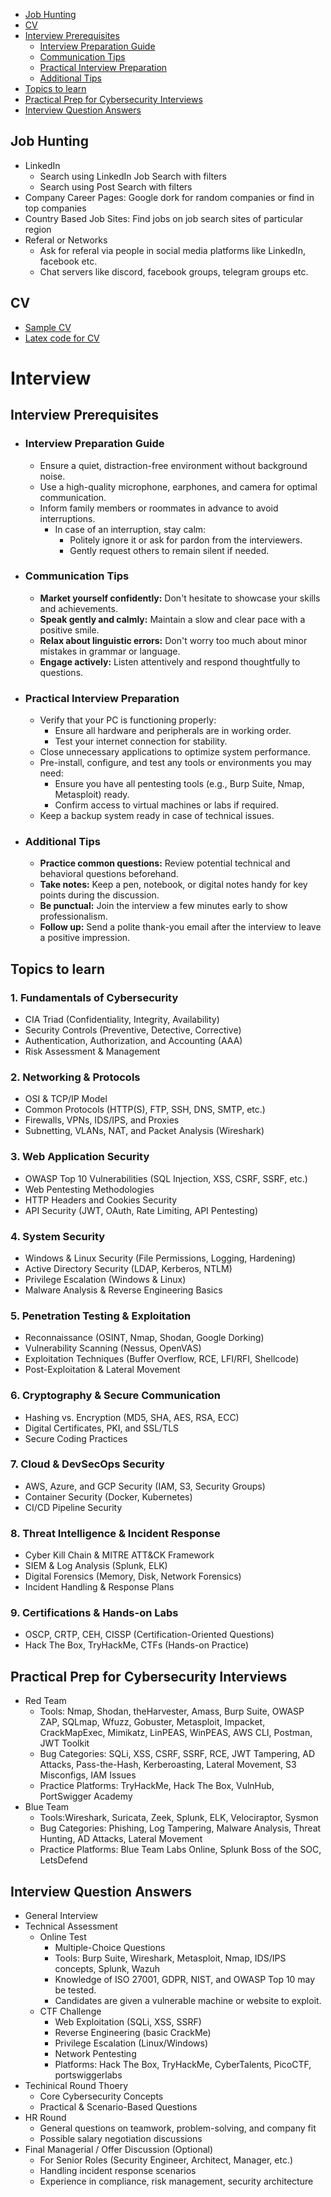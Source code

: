 - [Job Hunting](#job-hunting)
- [CV](#cv)
- [Interview Prerequisites](#interview-prerequisites)
  - [Interview Preparation Guide](#interview-preparation-guide)
  - [Communication Tips](#communication-tips)
  - [Practical Interview Preparation](#practical-interview-preparation)
  - [Additional Tips](#additional-tips)
- [Topics to learn](#topics-to-learn)
- [Practical Prep for Cybersecurity Interviews](#practical-prep-for-cybersecurity-interviews)
- [Interview Question Answers](#interview-question-answers)

## Job Hunting
- LinkedIn
  - Search using LinkedIn Job Search with filters
  - Search using Post Search with filters
- Company Career Pages: Google dork for random companies or find in top companies
- Country Based Job Sites: Find jobs on job search sites of particular region
- Referal or Networks
  - Ask for referal via people in social media platforms like LinkedIn, facebook etc.
  - Chat servers like discord, facebook groups, telegram groups etc.

## CV
- [Sample CV](https://zishanadthandar.github.io/CV.pdf)    
- [Latex code for CV](./CVLatext.tex)

# Interview
## Interview Prerequisites
- ### **Interview Preparation Guide**
  - Ensure a quiet, distraction-free environment without background noise. 
  - Use a high-quality microphone, earphones, and camera for optimal communication.
  - Inform family members or roommates in advance to avoid interruptions. 
    - In case of an interruption, stay calm:
      - Politely ignore it or ask for pardon from the interviewers.
      - Gently request others to remain silent if needed.
- ### **Communication Tips**
  - **Market yourself confidently:** Don't hesitate to showcase your skills and achievements.
  - **Speak gently and calmly:** Maintain a slow and clear pace with a positive smile.
  - **Relax about linguistic errors:** Don't worry too much about minor mistakes in grammar or language.
  - **Engage actively:** Listen attentively and respond thoughtfully to questions.
- ### **Practical Interview Preparation**
  - Verify that your PC is functioning properly:
    - Ensure all hardware and peripherals are in working order.
    - Test your internet connection for stability.
  - Close unnecessary applications to optimize system performance.
  - Pre-install, configure, and test any tools or environments you may need:
    - Ensure you have all pentesting tools (e.g., Burp Suite, Nmap, Metasploit) ready.
    - Confirm access to virtual machines or labs if required.
  - Keep a backup system ready in case of technical issues.
- ### **Additional Tips**
  - **Practice common questions:** Review potential technical and behavioral questions beforehand.
  - **Take notes:** Keep a pen, notebook, or digital notes handy for key points during the discussion.
  - **Be punctual:** Join the interview a few minutes early to show professionalism.
  - **Follow up:** Send a polite thank-you email after the interview to leave a positive impression.

## Topics to learn
### 1. Fundamentals of Cybersecurity
- CIA Triad (Confidentiality, Integrity, Availability)
- Security Controls (Preventive, Detective, Corrective)
- Authentication, Authorization, and Accounting (AAA)
- Risk Assessment & Management
### 2. Networking & Protocols
- OSI & TCP/IP Model
- Common Protocols (HTTP(S), FTP, SSH, DNS, SMTP, etc.)
- Firewalls, VPNs, IDS/IPS, and Proxies
- Subnetting, VLANs, NAT, and Packet Analysis (Wireshark)
### 3. Web Application Security
- OWASP Top 10 Vulnerabilities (SQL Injection, XSS, CSRF, SSRF, etc.)
- Web Pentesting Methodologies
- HTTP Headers and Cookies Security
- API Security (JWT, OAuth, Rate Limiting, API Pentesting)
### 4. System Security
- Windows & Linux Security (File Permissions, Logging, Hardening)
- Active Directory Security (LDAP, Kerberos, NTLM)
- Privilege Escalation (Windows & Linux)
- Malware Analysis & Reverse Engineering Basics
### 5. Penetration Testing & Exploitation
- Reconnaissance (OSINT, Nmap, Shodan, Google Dorking)
- Vulnerability Scanning (Nessus, OpenVAS)
- Exploitation Techniques (Buffer Overflow, RCE, LFI/RFI, Shellcode)
- Post-Exploitation & Lateral Movement
### 6. Cryptography & Secure Communication
- Hashing vs. Encryption (MD5, SHA, AES, RSA, ECC)
- Digital Certificates, PKI, and SSL/TLS
- Secure Coding Practices
### 7. Cloud & DevSecOps Security
- AWS, Azure, and GCP Security (IAM, S3, Security Groups)
- Container Security (Docker, Kubernetes)
- CI/CD Pipeline Security
### 8. Threat Intelligence & Incident Response
- Cyber Kill Chain & MITRE ATT&CK Framework
- SIEM & Log Analysis (Splunk, ELK)
- Digital Forensics (Memory, Disk, Network Forensics)
- Incident Handling & Response Plans
### 9. Certifications & Hands-on Labs
- OSCP, CRTP, CEH, CISSP (Certification-Oriented Questions)
- Hack The Box, TryHackMe, CTFs (Hands-on Practice)

## Practical Prep for Cybersecurity Interviews
- Red Team
  - Tools: Nmap, Shodan, theHarvester, Amass, Burp Suite, OWASP ZAP, SQLmap, Wfuzz, Gobuster, Metasploit, Impacket, CrackMapExec, Mimikatz, LinPEAS, WinPEAS, AWS CLI, Postman, JWT Toolkit
  - Bug Categories: SQLi, XSS, CSRF, SSRF, RCE, JWT Tampering, AD Attacks, Pass-the-Hash, Kerberoasting, Lateral Movement, S3 Misconfigs, IAM Issues
  - Practice Platforms: TryHackMe, Hack The Box, VulnHub, PortSwigger Academy
- Blue Team
  - Tools:Wireshark, Suricata, Zeek, Splunk, ELK, Velociraptor, Sysmon
  - Bug Categories: Phishing, Log Tampering, Malware Analysis, Threat Hunting, AD Attacks, Lateral Movement
  - Practice Platforms: Blue Team Labs Online, Splunk Boss of the SOC, LetsDefend



## Interview Question Answers
- General Interview
- Technical Assessment
  - Online Test  
    - Multiple-Choice Questions
    - Tools: Burp Suite, Wireshark, Metasploit, Nmap, IDS/IPS concepts, Splunk, Wazuh
    - Knowledge of ISO 27001, GDPR, NIST, and OWASP Top 10 may be tested.
    - Candidates are given a vulnerable machine or website to exploit.
  - CTF Challenge
    - Web Exploitation (SQLi, XSS, SSRF)
    - Reverse Engineering (basic CrackMe)
    - Privilege Escalation (Linux/Windows)
    - Network Pentesting
    - Platforms: Hack The Box, TryHackMe, CyberTalents, PicoCTF, portswiggerlabs
- Techinical Round Thoery
  - Core Cybersecurity Concepts
  - Practical & Scenario-Based Questions
- HR Round
  - General questions on teamwork, problem-solving, and company fit
  - Possible salary negotiation discussions
- Final Managerial / Offer Discussion (Optional)
  - For Senior Roles (Security Engineer, Architect, Manager, etc.)
  - Handling incident response scenarios
  - Experience in compliance, risk management, security architecture


